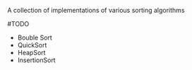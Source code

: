 A collection of implementations of various sorting algorithms

#TODO
- Bouble Sort
- QuickSort
- HeapSort 
- InsertionSort
